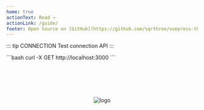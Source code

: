 ```yaml
---
home: true
actionText: Read →
actionLink: /guide/
footer: Open Source on [GitHub](https://github.com/sqrthree/vuepress-theme-api), Made by [@stephendltg](https://github.com/stephendltg) @2021, Power by [vuepress](https://github.com/vuejs/vuepress).
---
```




::: tip CONNECTION
Test connection API
:::


<CURL>
```bash
    curl -X GET http://localhost:3000
```
</CURL>

<div style="text-align: center; margin-top: 6rem">
    <img :src="$withBase('/logo.png')" alt="logo">
</div>